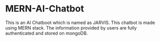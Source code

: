 # MERN-AI-Chatbot
This is an AI Chatboot which is named as JARVIS. This chatbot is made using MERN stack. The information provided by users are fully authenticated and stored on mongoDB.
